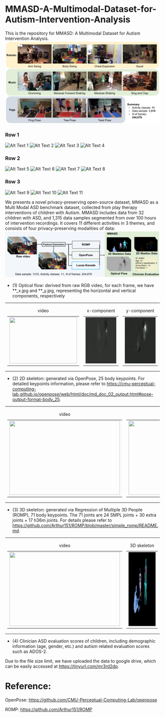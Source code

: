 # MMASD-A-Multimodal-Dataset-for-Autism-Intervention-Analysis

This is the repository for MMASD: A Multimodal Dataset for Autism Intervention Analysis.
![selected scenes](./sample_data/scene.jpg)

### Row 1
<img src="sample_data/sq_20583_D16_000.gif" alt="Alt Text 1" width="240" height="180"> <img src="sample_data/sq_20583_D16_000.gif" alt="Alt Text 2" width="240" height="180"> <img src="sample_data/sq_20583_D16_000.gif" alt="Alt Text 3" width="240" height="180"> <img src="sample_data/sq_20583_D16_000.gif" alt="Alt Text 4" width="240" height="180">
### Row 2
<img src="sample_data/sq_20583_D16_000.gif" alt="Alt Text 5" width="240" height="180"> <img src="sample_data/sq_20583_D16_000.gif" alt="Alt Text 6" width="240" height="180"> <img src="sample_data/sq_20583_D16_000.gif" alt="Alt Text 7" width="240" height="180"> <img src="sample_data/sq_20583_D16_000.gif" alt="Alt Text 8" width="240" height="180">

### Row 3
<img src="sample_data/sq_20583_D16_000.gif" alt="Alt Text 9" width="240" height="180"> <img src="sample_data/sq_20583_D16_000.gif" alt="Alt Text 10" width="240" height="180"> <img src="sample_data/sq_20583_D16_000.gif" alt="Alt Text 11" width="240" height="180">


We presents a novel privacy-preserving open-source dataset, MMASD as a Multi Modal ASD benchmark dataset, collected from play therapy interventions of children with Autism. 
MMASD includes data from 32 children with ASD, and 1,315 data samples segmented from over 100 hours of intervention recordings.
It covers 11 different activities in 3 themes, and consists of four privacy-preserving modalities of data: 
![4 different modalities](./sample_data/Teaser_3.jpg)

- (1) Optical flow: derived from raw RGB video, for each frame, we have **_x.jpg and **_y.jpg, representing the horizontal and vertical components, respectively

<table>
  <tr>
     <td>
      <table>
        <caption>video</caption>
        <tr>
          <td><img src="sample_data/sq_20583_D16_000.gif" width="220" height="150"></td>
        </tr>
      </table>
    </td>
    <td>
      <table>
        <caption>x-component</caption>
        <tr>
          <td><img src="sample_data/sq_20583_D16_000_x.gif" width="220" height="150"></td>
        </tr>
      </table>
    </td>
    <td>
      <table>
        <caption>y-component</caption>
        <tr>
          <td><img src="sample_data/sq_20583_D16_000_y.gif" width="220" height="150"></td>
        </tr>
      </table>
    </td>
  </tr>
</table>



- (2) 2D skeleton: generated via OpenPose, 25 body keypoints. For detailed keypoints information, please refer to https://cmu-perceptual-computing-lab.github.io/openpose/web/html/doc/md_doc_02_output.html#pose-output-format-body_25.

<table>
  <tr>
    <td>
      <table>
        <caption>video</caption>
        <tr>
          <td><img src="sample_data/sq_20583_D16_000.gif" width="360" height="240"></td>
        </tr>
      </table>
    </td>
    <td>
      <table>
        <caption>2D skeleton</caption>
        <tr>
          <td><img src="sample_data/sq_20583_D16_000_y_2d.gif" width="360" height="240"></td>
        </tr>
      </table>
    </td>
  </tr>
</table>

- (3) 3D skeleton: generated via Regression of Multiple 3D People (ROMP), 71 body keypoints. The 71 joints are 24 SMPL joints + 30 extra joints + 17 h36m joints. For details please refer to https://github.com/Arthur151/ROMP/blob/master/simple_romp/README.md.

<table>
  <tr>
    <td>
      <table>
        <caption>video</caption>
        <tr>
          <td><img src="sample_data/sq_20583_D16_000.gif" width="360" height="240"></td>
        </tr>
      </table>
    </td>
    <td>
      <table>
        <caption>3D skeleton</caption>
        <tr>
          <td><img src="sample_data/sq_20583_D16_000_3d.gif" width="360" height="240"></td>
        </tr>
      </table>
    </td>
  </tr>
</table>

- (4) Clinician ASD evaluation scores of children, including demographic information (age, gender, etc.) and autism related evaluation scores such as ADOS-2.

Due to the file size limit, we have uploaded the data to google drive, which can be easily accessed at https://tinyurl.com/mr3rd2dp.


# Reference:

OpenPose: https://github.com/CMU-Perceptual-Computing-Lab/openpose

ROMP: https://github.com/Arthur151/ROMP


